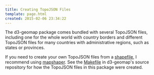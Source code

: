 ```yaml
---
title: Creating TopoJSON Files
template: page.html
created: 2015-02-06 23:34:22
---
```

The d3-geomap package comes bundled with several TopoJSON files, including one for the whole world with country borders and different TopoJSON files for many countries with administrative regions, such as states or provinces.

If you need to create your own TopoJSON files from a [shapefile](https://en.wikipedia.org/wiki/Shapefile), I recommend using [mapshaper](http://mapshaper.org/). See the [Makefile](https://github.com/yaph/d3-geomap/blob/master/Makefile) in d3-geomap's source repository for how the TopoJSON files in this package were created.